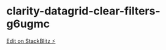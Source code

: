 # clarity-datagrid-clear-filters-g6ugmc

[Edit on StackBlitz ⚡️](https://stackblitz.com/edit/clarity-datagrid-clear-filters-g6ugmc)